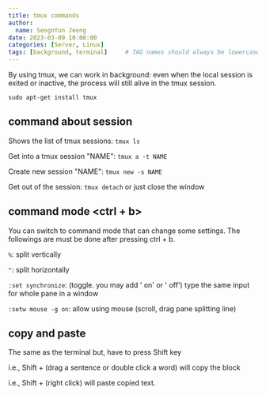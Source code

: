 ```yaml
---
title: tmux commands
author:
  name: SeognYun Jeong
date: 2023-03-09 10:00:00
categories: [Server, Linux]
tags: [background, terminal]     # TAG names should always be lowercase
---
```


By using tmux, we can work in background: even when the local session is exited or inactive, the process will still alive in the tmux session.
```termiinal
sudo apt-get install tmux
```

## command about session
Shows the list of tmux sessions: ```tmux ls```

Get into a tmux session "NAME": ```tmux a -t NAME```

Create new session "NAME": ```tmux new -s NAME```

Get out of the session: ```tmux detach``` or just close the window

## command mode <ctrl + b>
You can switch to command mode that can change some settings.
The followings are must be done after pressing ctrl + b.

```%```: split vertically

```"```: split horizontally

```:set synchronize```: (toggle. you may add ' on' or ' off') type the same input for whole pane in a window

```:setw mouse -g on```: allow using mouse (scroll, drag pane splitting line)

## copy and paste
The same as the terminal but, have to press Shift key

i.e., Shift + (drag a sentence or double click a word) will copy the block

i.e., Shift + (right click) will paste copied text.



